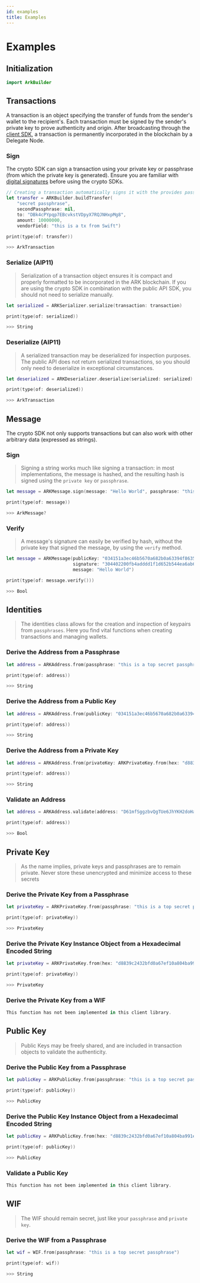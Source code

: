 ```yaml
---
id: examples
title: Examples
---
```


# Examples

## Initialization

```swift
import ArkBuilder
```

## Transactions

A transaction is an object specifying the transfer of funds from the sender's wallet to the recipient's. Each transaction must be signed by the sender's private key to prove authenticity and origin. After broadcasting through the [client SDK](https://github.com/ArkEcosystem/gitbooks-sdk/tree/fcb399a02301c4ed91f0da34e9adbad8e0d2f3dc/swift/client/api-documentation/README.md#initialization), a transaction is permanently incorporated in the blockchain by a Delegate Node.

### Sign

The crypto SDK can sign a transaction using your private key or passphrase \(from which the private key is generated\). Ensure you are familiar with [digital signatures](https://en.wikipedia.org/wiki/Digital_signature) before using the crypto SDKs.

```swift
// Creating a transaction automatically signs it with the provides passphrase(s)
let transfer = ARKBuilder.buildTransfer(
    "secret passphrase",
    secondPassphrase: nil,
    to: "DBk4cPYpqp7EBcvkstVDpyX7RQJNHxpMg8",
    amount: 10000000,
    vendorField: "this is a tx from Swift")

print(type(of: transfer))

>>> ArkTransaction
```

### Serialize \(AIP11\)

> Serialization of a transaction object ensures it is compact and properly formatted to be incorporated in the ARK blockchain. If you are using the crypto SDK in combination with the public API SDK, you should not need to serialize manually.

```swift
let serialized = ARKSerializer.serialize(transaction: transaction)

print(type(of: serialized))

>>> String
```

### Deserialize \(AIP11\)

> A serialized transaction may be deserialized for inspection purposes. The public API does not return serialized transactions, so you should only need to deserialize in exceptional circumstances.

```swift
let deserialized = ARKDeserializer.deserialize(serialized: serialized)

print(type(of: deserialized))

>>> ArkTransaction
```

## Message

The crypto SDK not only supports transactions but can also work with other arbitrary data \(expressed as strings\).

### Sign

> Signing a string works much like signing a transaction: in most implementations, the message is hashed, and the resulting hash is signed using the `private key` or `passphrase`.

```swift
let message = ARKMessage.sign(message: "Hello World", passphrase: "this is a top secret passphrase")

print(type(of: message))

>>> ArkMessage?
```

### Verify

> A message's signature can easily be verified by hash, without the private key that signed the message, by using the `verify` method.

```swift
let message = ARKMessage(publicKey: "034151a3ec46b5670a682b0a63394f863587d1bc97483b1b6c70eb58e7f0aed192",
                         signature: "304402200fb4adddd1f1d652b544ea6ab62828a0a65b712ed447e2538db0caebfa68929e02205ecb2e1c63b29879c2ecf1255db506d671c8b3fa6017f67cfd1bf07e6edd1cc8",
                         message: "Hello World")

print(type(of: message.verify()))

>>> Bool
```

## Identities

> The identities class allows for the creation and inspection of keypairs from `passphrases`. Here you find vital functions when creating transactions and managing wallets.

### Derive the Address from a Passphrase

```swift
let address = ARKAddress.from(passphrase: "this is a top secret passphrase")

print(type(of: address))

>>> String
```

### Derive the Address from a Public Key

```swift
let address = ARKAddress.from(publicKey: "034151a3ec46b5670a682b0a63394f863587d1bc97483b1b6c70eb58e7f0aed192")

print(type(of: address))

>>> String
```

### Derive the Address from a Private Key

```swift
let address = ARKAddress.from(privateKey: ARKPrivateKey.from(hex: "d8839c2432bfd0a67ef10a804ba991eabba19f154a3d707917681d45822a5712"))

print(type(of: address))

>>> String
```

### Validate an Address

```swift
let address = ARKAddress.validate(address: "D61mfSggzbvQgTUe6JhYKH2doHaqJ3Dyib")

print(type(of: address))

>>> Bool
```

## Private Key

> As the name implies, private keys and passphrases are to remain private. Never store these unencrypted and minimize access to these secrets

### Derive the Private Key from a Passphrase

```swift
let privateKey = ARKPrivateKey.from(passphrase: "this is a top secret passphrase")

print(type(of: privateKey))

>>> PrivateKey
```

### Derive the Private Key Instance Object from a Hexadecimal Encoded String

```swift
let privateKey = ARKPrivateKey.from(hex: "d8839c2432bfd0a67ef10a804ba991eabba19f154a3d707917681d45822a5712")

print(type(of: privateKey))

>>> PrivateKey
```

### Derive the Private Key from a WIF

```swift
This function has not been implemented in this client library.
```

## Public Key

> Public Keys may be freely shared, and are included in transaction objects to validate the authenticity.

### Derive the Public Key from a Passphrase

```swift
let publicKey = ARKPublicKey.from(passphrase: "this is a top secret passphrase")

print(type(of: publicKey))

>>> PublicKey
```

### Derive the Public Key Instance Object from a Hexadecimal Encoded String

```swift
let publicKey = ARKPublicKey.from(hex: "d8839c2432bfd0a67ef10a804ba991eabba19f154a3d707917681d45822a5712")

print(type(of: publicKey))

>>> PublicKey
```

### Validate a Public Key

```swift
This function has not been implemented in this client library.
```

## WIF

> The WIF should remain secret, just like your `passphrase` and `private key`.

### Derive the WIF from a Passphrase

```swift
let wif = WIF.from(passphrase: "this is a top secret passphrase")

print(type(of: wif))

>>> String
```

